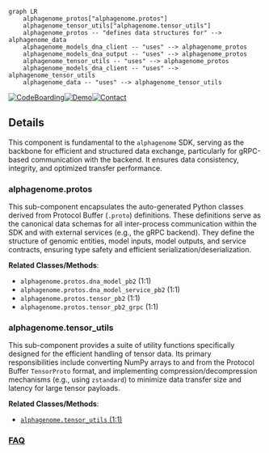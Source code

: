 ```mermaid
graph LR
    alphagenome_protos["alphagenome.protos"]
    alphagenome_tensor_utils["alphagenome.tensor_utils"]
    alphagenome_protos -- "defines data structures for" --> alphagenome_data
    alphagenome_models_dna_client -- "uses" --> alphagenome_protos
    alphagenome_models_dna_output -- "uses" --> alphagenome_protos
    alphagenome_tensor_utils -- "uses" --> alphagenome_protos
    alphagenome_models_dna_client -- "uses" --> alphagenome_tensor_utils
    alphagenome_data -- "uses" --> alphagenome_tensor_utils
```

[![CodeBoarding](https://img.shields.io/badge/Generated%20by-CodeBoarding-9cf?style=flat-square)](https://github.com/CodeBoarding/CodeBoarding)[![Demo](https://img.shields.io/badge/Try%20our-Demo-blue?style=flat-square)](https://www.codeboarding.org/demo)[![Contact](https://img.shields.io/badge/Contact%20us%20-%20contact@codeboarding.org-lightgrey?style=flat-square)](mailto:contact@codeboarding.org)

## Details

This component is fundamental to the `alphagenome` SDK, serving as the backbone for efficient and structured data exchange, particularly for gRPC-based communication with the backend. It ensures data consistency, integrity, and optimized transfer performance.

### alphagenome.protos
This sub-component encapsulates the auto-generated Python classes derived from Protocol Buffer (`.proto`) definitions. These definitions serve as the canonical data schemas for all inter-process communication within the SDK and with external services (e.g., the gRPC backend). They define the structure of genomic entities, model inputs, model outputs, and service contracts, ensuring type safety and efficient serialization/deserialization.


**Related Classes/Methods**:

- `alphagenome.protos.dna_model_pb2` (1:1)
- `alphagenome.protos.dna_model_service_pb2` (1:1)
- `alphagenome.protos.tensor_pb2` (1:1)
- `alphagenome.protos.tensor_pb2_grpc` (1:1)


### alphagenome.tensor_utils
This sub-component provides a suite of utility functions specifically designed for the efficient handling of tensor data. Its primary responsibilities include converting NumPy arrays to and from the Protocol Buffer `TensorProto` format, and implementing compression/decompression mechanisms (e.g., using `zstandard`) to minimize data transfer size and latency for large tensor payloads.


**Related Classes/Methods**:

- <a href="https://github.com/google-deepmind/alphagenome/blob/main/src/alphagenome/tensor_utils.py#L1-L1" target="_blank" rel="noopener noreferrer">`alphagenome.tensor_utils` (1:1)</a>




### [FAQ](https://github.com/CodeBoarding/GeneratedOnBoardings/tree/main?tab=readme-ov-file#faq)